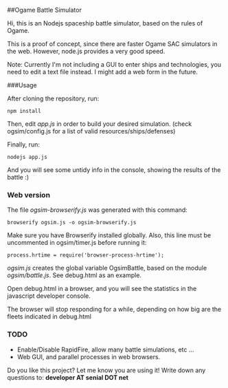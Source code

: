 ##Ogame Battle Simulator

Hi, this is an Nodejs spaceship battle simulator, based on the rules of Ogame.

This is a proof of concept, since there are faster Ogame SAC simulators in the web. However, node.js provides a very good speed.


Note: Currently I'm not including a GUI to enter ships and technologies, you need to edit a text file instead.
I might add a web form in the future.


###Usage

After cloning the repository, run:

````
npm install
````

Then, edit *app.js* in order to build your desired simulation. (check ogsim/config.js for a list of valid resources/ships/defenses)

Finally, run:

````
nodejs app.js
````

And you will see some untidy info in the console, showing the results of the battle :)


### Web version

The file *ogsim-browserify.js* was generated with this command:

````
browserify ogsim.js -o ogsim-browserify.js
````

Make sure you have Browserify installed globally. Also, this line must be uncommented in ogsim/timer.js before running it:

````
process.hrtime = require('browser-process-hrtime');
````

*ogsim.js* creates the global variable OgsimBattle, based on the module *ogsim/battle.js*. See debug.html as an example.

Open debug.html in a browser, and you will see the statistics in the javascript developer console.

The browser will stop responding for a while, depending on how big are the fleets indicated in debug.html


### TODO

- Enable/Disable RapidFire, allow many battle simulations, etc ...
- Web GUI, and parallel processes in web browsers.



Do you like this project? Let me know you are using it!
Write down any questions to: **developer AT senial DOT net**
